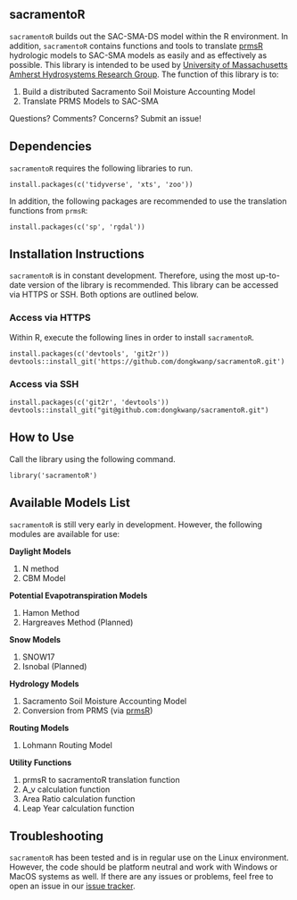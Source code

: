 sacramentoR
-----------

`sacramentoR` builds out the SAC-SMA-DS model within the R environment.
In addition, `sacramentoR` contains functions and tools to translate
[prmsR](https://github.com/dongkwanp/prmsR) hydrologic
models to SAC-SMA models as easily and as effectively as possible. This
library is intended to be used by [University of Massachusetts Amherst
Hydrosystems Research Group](http://blogs.umass.edu/hydrosystems/). The
function of this library is to:

1.  Build a distributed Sacramento Soil Moisture Accounting Model
2.  Translate PRMS Models to SAC-SMA

Questions? Comments? Concerns? Submit an issue!

Dependencies
------------

`sacramentoR` requires the following libraries to run.

    install.packages(c('tidyverse', 'xts', 'zoo'))

In addition, the following packages are recommended to use the
translation functions from `prmsR`:

    install.packages(c('sp', 'rgdal'))

Installation Instructions
-------------------------

`sacramentoR` is in constant development. Therefore, using the most
up-to-date version of the library is recommended. This library can be
accessed via HTTPS or SSH. Both options are outlined below.

### Access via HTTPS

Within R, execute the following lines in order to install `sacramentoR`.

    install.packages(c('devtools', 'git2r'))
    devtools::install_git('https://github.com/dongkwanp/sacramentoR.git')

### Access via SSH

    install.packages(c('git2r', 'devtools'))
    devtools::install_git("git@github.com:dongkwanp/sacramentoR.git")

How to Use
----------

Call the library using the following command.

    library('sacramentoR')

Available Models List
---------------------

`sacramentoR` is still very early in development. However, the following
modules are available for use:

**Daylight Models**

1.  N method
2.  CBM Model

**Potential Evapotranspiration Models**

1.  Hamon Method
2.  Hargreaves Method (Planned)

**Snow Models**

1.  SNOW17
2.  Isnobal (Planned)

**Hydrology Models**

1.  Sacramento Soil Moisture Accounting Model
2.  Conversion from PRMS (via
    [prmsR](https://github.com/dongkwanp/prmsR))

**Routing Models**

1.  Lohmann Routing Model

**Utility Functions**

1.  prmsR to sacramentoR translation function
2.  A\_v calculation function
3.  Area Ratio calculation function
4.  Leap Year calculation function

Troubleshooting
---------------

`sacramentoR` has been tested and is in regular use on the Linux
environment. However, the code should be platform neutral and work with
Windows or MacOS systems as well. If there are any issues or problems,
feel free to open an issue in our [issue
tracker](https://github.com/dongkwanp/sacramentoR/issues).
